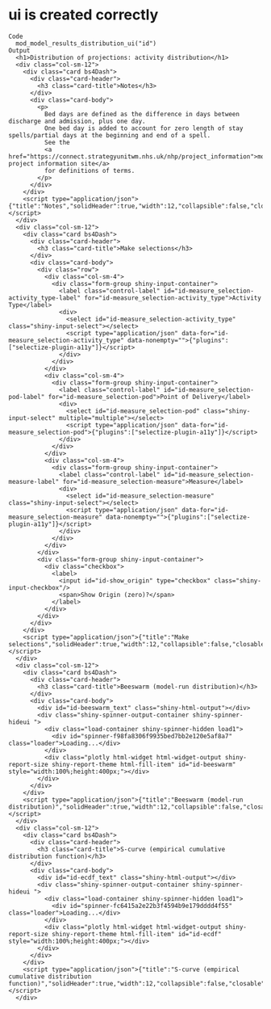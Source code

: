 # ui is created correctly

    Code
      mod_model_results_distribution_ui("id")
    Output
      <h1>Distribution of projections: activity distribution</h1>
      <div class="col-sm-12">
        <div class="card bs4Dash">
          <div class="card-header">
            <h3 class="card-title">Notes</h3>
          </div>
          <div class="card-body">
            <p>
              Bed days are defined as the difference in days between discharge and admission, plus one day.
              One bed day is added to account for zero length of stay spells/partial days at the beginning and end of a spell.
              See the
              <a href="https://connect.strategyunitwm.nhs.uk/nhp/project_information">model project information site</a>
              for definitions of terms.
            </p>
          </div>
        </div>
        <script type="application/json">{"title":"Notes","solidHeader":true,"width":12,"collapsible":false,"closable":false,"maximizable":false,"gradient":false}</script>
      </div>
      <div class="col-sm-12">
        <div class="card bs4Dash">
          <div class="card-header">
            <h3 class="card-title">Make selections</h3>
          </div>
          <div class="card-body">
            <div class="row">
              <div class="col-sm-4">
                <div class="form-group shiny-input-container">
                  <label class="control-label" id="id-measure_selection-activity_type-label" for="id-measure_selection-activity_type">Activity Type</label>
                  <div>
                    <select id="id-measure_selection-activity_type" class="shiny-input-select"></select>
                    <script type="application/json" data-for="id-measure_selection-activity_type" data-nonempty="">{"plugins":["selectize-plugin-a11y"]}</script>
                  </div>
                </div>
              </div>
              <div class="col-sm-4">
                <div class="form-group shiny-input-container">
                  <label class="control-label" id="id-measure_selection-pod-label" for="id-measure_selection-pod">Point of Delivery</label>
                  <div>
                    <select id="id-measure_selection-pod" class="shiny-input-select" multiple="multiple"></select>
                    <script type="application/json" data-for="id-measure_selection-pod">{"plugins":["selectize-plugin-a11y"]}</script>
                  </div>
                </div>
              </div>
              <div class="col-sm-4">
                <div class="form-group shiny-input-container">
                  <label class="control-label" id="id-measure_selection-measure-label" for="id-measure_selection-measure">Measure</label>
                  <div>
                    <select id="id-measure_selection-measure" class="shiny-input-select"></select>
                    <script type="application/json" data-for="id-measure_selection-measure" data-nonempty="">{"plugins":["selectize-plugin-a11y"]}</script>
                  </div>
                </div>
              </div>
            </div>
            <div class="form-group shiny-input-container">
              <div class="checkbox">
                <label>
                  <input id="id-show_origin" type="checkbox" class="shiny-input-checkbox"/>
                  <span>Show Origin (zero)?</span>
                </label>
              </div>
            </div>
          </div>
        </div>
        <script type="application/json">{"title":"Make selections","solidHeader":true,"width":12,"collapsible":false,"closable":false,"maximizable":false,"gradient":false}</script>
      </div>
      <div class="col-sm-12">
        <div class="card bs4Dash">
          <div class="card-header">
            <h3 class="card-title">Beeswarm (model-run distribution)</h3>
          </div>
          <div class="card-body">
            <div id="id-beeswarm_text" class="shiny-html-output"></div>
            <div class="shiny-spinner-output-container shiny-spinner-hideui ">
              <div class="load-container shiny-spinner-hidden load1">
                <div id="spinner-f98fa8306f9935bed7bb2e120e5af8a7" class="loader">Loading...</div>
              </div>
              <div class="plotly html-widget html-widget-output shiny-report-size shiny-report-theme html-fill-item" id="id-beeswarm" style="width:100%;height:400px;"></div>
            </div>
          </div>
        </div>
        <script type="application/json">{"title":"Beeswarm (model-run distribution)","solidHeader":true,"width":12,"collapsible":false,"closable":false,"maximizable":false,"gradient":false}</script>
      </div>
      <div class="col-sm-12">
        <div class="card bs4Dash">
          <div class="card-header">
            <h3 class="card-title">S-curve (empirical cumulative distribution function)</h3>
          </div>
          <div class="card-body">
            <div id="id-ecdf_text" class="shiny-html-output"></div>
            <div class="shiny-spinner-output-container shiny-spinner-hideui ">
              <div class="load-container shiny-spinner-hidden load1">
                <div id="spinner-fc6415a2e22b3f4594b9e179dddd4f55" class="loader">Loading...</div>
              </div>
              <div class="plotly html-widget html-widget-output shiny-report-size shiny-report-theme html-fill-item" id="id-ecdf" style="width:100%;height:400px;"></div>
            </div>
          </div>
        </div>
        <script type="application/json">{"title":"S-curve (empirical cumulative distribution function)","solidHeader":true,"width":12,"collapsible":false,"closable":false,"maximizable":false,"gradient":false}</script>
      </div>

